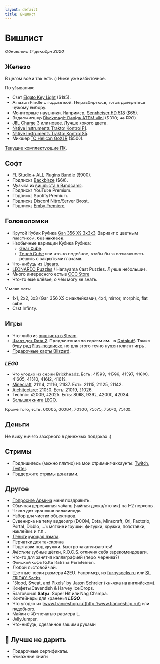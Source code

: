 ```yaml
---
layout: default
title: Вишлист
---
```


# Вишлист

*Обновлено 17 декабря 2020.*

## Железо

В целом всё и так есть :) Ниже уже избыточное.

По убыванию:

* Свет [Elgato Key Light] ($195).
* Amazon Kindle с подсветкой. Не разбираюсь, готов довериться чужому выбору.
* Мониторные наушники. Например, [Sennheiser HD 518] ($65).
* Видеомикшер [Blackmagic Design ATEM Mini] ($300; не PRO).
* [JBL Charge 3] или новее. Лучше яркого цвета.
* [Native Instruments Traktor Kontrol F1].
* [Native Instruments Traktor Kontrol S5].
* Микшер [TC Helicon GoXLR] ($500).

[Текущие комплектующие ПК][pc-config].

[Elgato Key Light]: https://www.elgato.com/en/gaming/key-light
[Blackmagic Design ATEM Mini]: https://www.blackmagicdesign.com/ru/products/atemmini
[TC Helicon GoXLR]: https://www.tc-helicon.com/broadcast
[Sennheiser HD 518]: https://market.yandex.ru/product/6516805
[JBL Charge 3]: https://market.yandex.ru/product/13925684
[Native Instruments Traktor Kontrol S5]: http://www.native-instruments.com/en/products/traktor/dj-controllers/traktor-kontrol-s5/
[Native Instruments Traktor Kontrol F1]: http://www.native-instruments.com/en/products/traktor/dj-controllers/traktor-kontrol-f1/
[pc-config]: https://www.rudeshko.com/pc-config

## Софт

* [FL Studio + ALL Plugins Bundle][fl-studio] ($900).
* Подписка [Backblaze][backblaze] ($60).
* Музыка из [вишлиста в Bandcamp][bandcamp-wishlist].
* Подписка YouTube Premium.
* Подписка Spotify Premium.
* Подписка Discord Nitro/Server Boost.
* Подписка [Emby Premiere][emby-premiere].

[fl-studio]: https://support.image-line.com/jshop/shop.php
[backblaze]: https://secure.backblaze.com/gift.htm
[bandcamp-wishlist]: https://bandcamp.com/anton-rudeshko/wishlist
[emby-premiere]: https://emby.media/premiere.html

## Головоломки

* Крутой Кубик Рубика [Gan 356 XS 3x3x3](https://cccstore.ru/catalog/kubiki-rubika/gan-356-xs-3x3x3/). Вариант с цветным пластиком, **без наклеек**.
* Необычные вариации Кубика Рубика:
  * [Gear Cube](http://playlab.ru/toys/mefferts/gear-cube/).
  * [Touch Cube](https://www.rubiks.com/rubik-s-touch-cube.html) или что-то подобное, чтобы была возможность решить с закрытыми глазами.
* Что-нибудь из [Ugears](http://ugears-russia.ru/).
* [LEONARDO Puzzles](http://www.leonardo-puzzles.com/) / Hanayama Cast Puzzles. Лучше небольшие.
* Много интересного есть в [CCC Store](https://cccstore.ru/)
* Что-то ещё клёвое, о чём могу не знать.

У меня есть:

* 1x1, 2x2, 3x3 (Gan 356 XS с наклейками), 4x4, mirror, morphix, flat cube.
* Cast Infinity.

## Игры

* Что-либо из [вишлиста в Steam][steam].
* [Шмот для Dota 2][dota2-store]. Предпочтение по героям см. на [Dotabuff][dotabuff]. Также буду рад [Plus-подписке][dota2-plus], но для этого точно нужен клиент игры.
* [Подарочные карты Blizzard][blizzard-giftcards].

[steam]: https://store.steampowered.com/wishlist/id/rudeshko_plays/
[dota2-store]: http://www.dota2.com/store/
[dotabuff]: https://www.dotabuff.com/players/55714886
[dota2-plus]: https://www.dota2.com/plus
[blizzard-giftcards]: https://giftcards.blizzard.com/

### *LEGO*

* Что угодно из серии [Brickheadz][lego-brickheadz]. Есть: 41593, 41596, 41597, 41600, 41605, 41610, 41612, 41619.
* [Minecraft][lego-minecraft]: 21114, 21116, 21137. Есть: 21115, 21125, 21142.
* [Architecture][lego-architecture]: 21050. Есть: 21019, 21026.
* Technic: 42009, 42025. Есть: 8068, 9392, 42000, 42034.
* [Большая книга LEGO][lego-big].

Кроме того, есть: 60065, 60084, 70900, 75075, 75076, 75100.

[lego-architecture]: https://shop.lego.com/en-US/Architecture-ByTheme
[lego-big]: http://www.mann-ivanov-ferber.ru/books/paperbook/unofficial-lego-builders-guide/
[lego-brickheadz]: https://shop.lego.com/en-US/Brickheadz-sets
[lego-minecraft]: https://shop.lego.com/en-US/Minecraft-ByTheme

## Деньги

Не вижу ничего зазорного в денежных подарках :)

## Стримы

* Подпишитесь (можно платно) на мои стриминг-аккаунты: [Twitch](https://www.twitch.tv/rudeshko_plays), [Twitter](https://twitter.com/rudeshko_plays).
* Поддержите стримы [донатами](https://donate.stream/rudeshko_plays).

## Другое

* [Попросите Армина](mailto:armin@astateoftrance.com) меня поздравить.
* Обычная деревянная чабань (чайная доска/столик) на 1–2 персоны.
* Чехол для хранения велосипеда.
* Набор для чистки объективов.
* Сувенирка на тему видеоигр (DOOM, Dota, Minecraft, Ori, Factorio, Portal, Diablo, …): мягкие игрушки, фигурки, кружки, подставки, наклейки, и т.п..
* [Левитирующая лампа](https://www.levitera.ru/product/levitiruyuschiy-svetilnik-cosmic-temnyy).
* Перчатки для тачскрина.
* Подставки под кружки. Быстро заканчиваются!
* _Жёсткие_ зубные щётки, R.O.C.S. отлично себя зарекомендовали.
* Что-то для занятия каллиграфией (перо, чернила?)
* Финский кофе Kulta Katriina Perinteinen.
* Любой листовой чай.
* Цветные носки размера 42EU. Например, из [funnysocks.ru](https://funnysocks.ru/) или [St. FRIDAY Socks](https://myfriday.ru/muzhskie_noski/).
* "Blood, Sweat, and Pixels" by Jason Schreier (книжка на английском).
* Конфеты Cavendish & Harvey Ice Drops.
* Благовония **Satya**: Super Hit или Nag Champa.
* Контейнеры для хранения ***LEGO***.
* Что угодно из [www.tranceshop.ru](http://www.tranceshop.ru/) или подобного.
* Майки с 3D-печатью размера L.
* JollyJumper.
* Что-нибудь, сделанное вашими руками.

## 🚫 Лучше не дарить

* Подарочные сертификаты.
* Бумажные книги.
